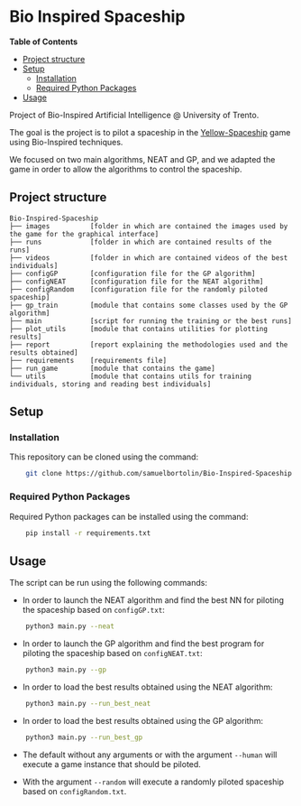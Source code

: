 # Bio Inspired Spaceship

<!-- START doctoc generated TOC please keep comment here to allow auto update -->
<!-- DON'T EDIT THIS SECTION, INSTEAD RE-RUN doctoc TO UPDATE -->
**Table of Contents**

- [Project structure](#project-structure)
- [Setup](#setup)
  - [Installation](#installation)
  - [Required Python Packages](#required-python-packages)
- [Usage](#usage)

<!-- END doctoc generated TOC please keep comment here to allow auto update -->

Project of Bio-Inspired Artificial Intelligence @ University of Trento.

The goal is the project is to pilot a spaceship in the [Yellow-Spaceship](https://github.com/ph3nix-cpu/Yellow-Spaceship) game using Bio-Inspired techniques.

We focused on two main algorithms, NEAT and GP, and we adapted the game in order to allow the algorithms to control the spaceship.

## Project structure

    Bio-Inspired-Spaceship
    ├── images          [folder in which are contained the images used by the game for the graphical interface]
    ├── runs            [folder in which are contained results of the runs]
    ├── videos          [folder in which are contained videos of the best individuals]
    ├── configGP        [configuration file for the GP algorithm]
    ├── configNEAT      [configuration file for the NEAT algorithm]
    ├── configRandom    [configuration file for the randomly piloted spaceship]
    ├── gp_train        [module that contains some classes used by the GP algorithm]
    ├── main            [script for running the training or the best runs]
    ├── plot_utils      [module that contains utilities for plotting results]
    ├── report          [report explaining the methodologies used and the results obtained]
    ├── requirements    [requirements file]
    ├── run_game        [module that contains the game]
    └── utils           [module that contains utils for training individuals, storing and reading best individuals]


## Setup

### Installation

This repository can be cloned using the command:

```bash
    git clone https://github.com/samuelbortolin/Bio-Inspired-Spaceship.git
```


### Required Python Packages

Required Python packages can be installed using the command:

```bash
    pip install -r requirements.txt
```


## Usage

The script can be run using the following commands:

* In order to launch the NEAT algorithm and find the best NN for piloting the spaceship based on `configGP.txt`:
```bash
    python3 main.py --neat
```

* In order to launch the GP algorithm and find the best program for piloting the spaceship based on `configNEAT.txt`:
```bash
    python3 main.py --gp
```

* In order to load the best results obtained using the NEAT algorithm:
```bash
    python3 main.py --run_best_neat
```

* In order to load the best results obtained using the GP algorithm:
```bash
    python3 main.py --run_best_gp
```

* The default without any arguments or with the argument `--human` will execute a game instance that should be piloted.

* With the argument `--random` will execute a randomly piloted spaceship based on `configRandom.txt`.
